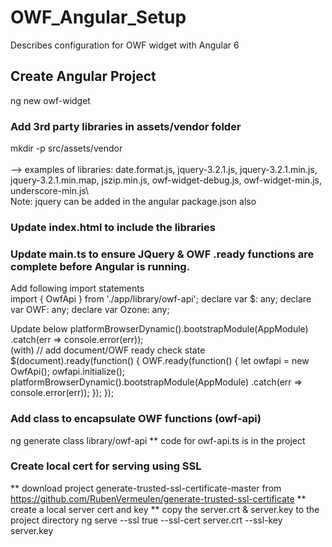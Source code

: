 # OWF_Angular_Setup
  Describes configuration for OWF widget with Angular 6

## Create Angular Project
  ng new owf-widget

### Add 3rd party libraries in assets/vendor folder
  mkdir -p src/assets/vendor<br/>  
  --> examples of libraries: date.format.js, jquery-3.2.1.js, jquery-3.2.1.min.js, 
      jquery-3.2.1.min.map, jszip.min.js, owf-widget-debug.js, owf-widget-min.js, 
      underscore-min.js\      
  Note: jquery can be added in the angular package.json also
  

### Update index.html to include the libraries
  <!-- add vendor javascripts -->
  
  <script src="assets/vendor/jquery-3.2.1.min.js"></script>
  
  <script src="assets/vendor/underscore-min.js"></script>
  
  <script src="assets/vendor/owf-widget-debug.js"></script>
  

### Update main.ts to ensure JQuery & OWF .ready functions are complete before Angular is running.
  Add following import statements  
    import { OwfApi } from './app/library/owf-api';
    declare var $: any;
    declare var OWF: any;
    declare var Ozone: any;
  
  Update below
    platformBrowserDynamic().bootstrapModule(AppModule)
      .catch(err => console.error(err));  
  (with)
    // add document/OWF ready check state
    $(document).ready(function() {
      OWF.ready(function() {
        let owfapi = new OwfApi();
        owfapi.initialize();
        platformBrowserDynamic().bootstrapModule(AppModule)
          .catch(err => console.error(err));
      });
    });

### Add class to encapsulate OWF functions (owf-api)
  ng generate class library/owf-api
  ** code for owf-api.ts is in the project

### Create local cert for serving using SSL
  ** download project generate-trusted-ssl-certificate-master from 
  https://github.com/RubenVermeulen/generate-trusted-ssl-certificate
  ** create a local server cert and key
  ** copy the server.crt & server.key to the project directory
  ng serve --ssl true --ssl-cert server.crt --ssl-key server.key
